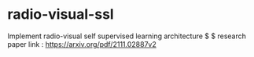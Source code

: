 # radio-visual-ssl
Implement radio-visual self supervised learning architecture
$ $
research paper link : https://arxiv.org/pdf/2111.02887v2

